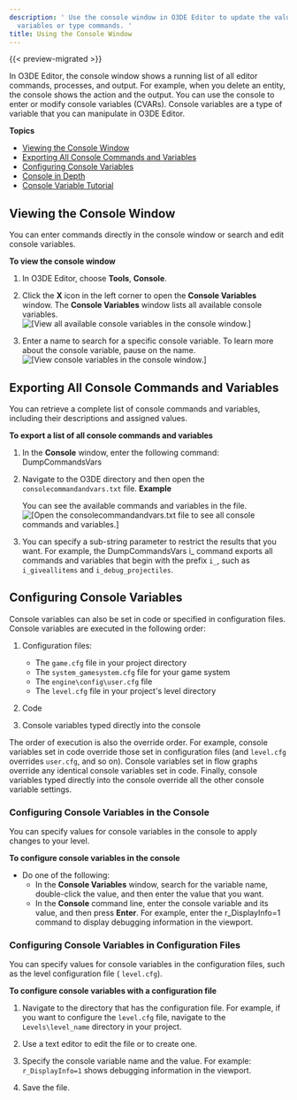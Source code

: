 ```yaml
---
description: ' Use the console window in O3DE Editor to update the value for console
  variables or type commands. '
title: Using the Console Window
---
```


{{< preview-migrated >}}

In O3DE Editor, the console window shows a running list of all editor commands, processes, and output. For example, when you delete an entity, the console shows the action and the output. You can use the console to enter or modify console variables (CVARs). Console variables are a type of variable that you can manipulate in O3DE Editor.

**Topics**
+ [Viewing the Console Window](#viewing-the-console-window)
+ [Exporting All Console Commands and Variables](#exporting-console-variables-cvars)
+ [Configuring Console Variables](#configuring-console-variables-cvars)
+ [Console in Depth](/docs/user-guide/editor/console-cvars-commands.md)
+ [Console Variable Tutorial](/docs/user-guide/engine/cvars.md)

## Viewing the Console Window 

You can enter commands directly in the console window or search and edit console variables.

**To view the console window**

1. In O3DE Editor, choose **Tools**, **Console**.

1. Click the **X** icon in the left corner to open the **Console Variables** window. The **Console Variables** window lists all available console variables.
![\[View all available console variables in the console window.\]](/images/shared/console-x-window.png)

1. Enter a name to search for a specific console variable. To learn more about the console variable, pause on the name.
![\[View console variables in the console window.\]](/images/user-guide/console-variables.png)

## Exporting All Console Commands and Variables 

You can retrieve a complete list of console commands and variables, including their descriptions and assigned values.

**To export a list of all console commands and variables**

1. In the **Console** window, enter the following command: DumpCommandsVars

1. Navigate to the O3DE directory and then open the `consolecommandandvars.txt` file.
**Example**

    You can see the available commands and variables in the file.
![\[Open the consolecommandandvars.txt file to see all console commands and variables.\]](/images/user-guide/console-variables-test-file.png)

1. You can specify a sub\-string parameter to restrict the results that you want. For example, the DumpCommandsVars i\_ command exports all commands and variables that begin with the prefix `i_`, such as `i_giveallitems` and `i_debug_projectiles`.

## Configuring Console Variables 

Console variables can also be set in code or specified in configuration files. Console variables are executed in the following order:

1. Configuration files:
   + The `game.cfg` file in your project directory
   + The `system_gamesystem.cfg` file for your game system
   + The `engine\config\user.cfg` file
   + The `level.cfg` file in your project's level directory

1. Code

1. Console variables typed directly into the console

The order of execution is also the override order. For example, console variables set in code override those set in configuration files \(and `level.cfg` overrides `user.cfg`, and so on\). Console variables set in flow graphs override any identical console variables set in code. Finally, console variables typed directly into the console override all the other console variable settings.

### Configuring Console Variables in the Console 

You can specify values for console variables in the console to apply changes to your level.

**To configure console variables in the console**
+ Do one of the following:
  + In the **Console Variables** window, search for the variable name, double\-click the value, and then enter the value that you want.
  + In the **Console** command line, enter the console variable and its value, and then press **Enter**. For example, enter the r\_DisplayInfo=1 command to display debugging information in the viewport.

### Configuring Console Variables in Configuration Files 

You can specify values for console variables in the configuration files, such as the level configuration file \( `level.cfg`\).

**To configure console variables with a configuration file**

1. Navigate to the directory that has the configuration file. For example, if you want to configure the `level.cfg` file, navigate to the `Levels\level_name` directory in your project.

1. Use a text editor to edit the file or to create one.

1. Specify the console variable name and the value. For example: `r_DisplayInfo=1` shows debugging information in the viewport.

1. Save the file.
